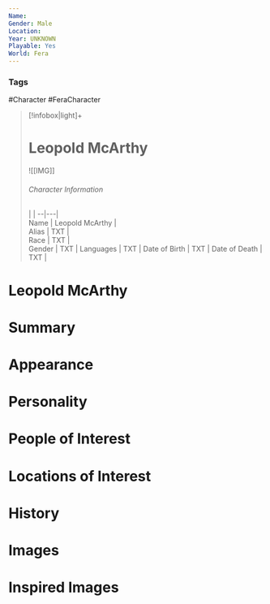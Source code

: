 ```yaml
---
Name: 
Gender: Male
Location: 
Year: UNKNOWN
Playable: Yes
World: Fera
---
```


### Tags
#Character #FeraCharacter 

> [!infobox|light]+  
> # Leopold McArthy  
> ![[IMG]]  
> ###### Character Information
>  |   |
> --|---|  
> Name | Leopold McArthy |  
> Alias | TXT |  
> Race | TXT |  
> Gender | TXT |
> Languages | TXT |
> Date of Birth | TXT |
> Date of Death | TXT |

# Leopold McArthy

# Summary

# Appearance

# Personality

# People of Interest

# Locations of Interest

# History

# Images

# Inspired Images
